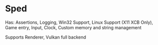 # Sped

Has: Assertions, Logging, Win32 Support, Linux Support (X11 XCB Only), Game entry, Input, Clock, Custom memory and string management

Supports Renderer, Vulkan full backend